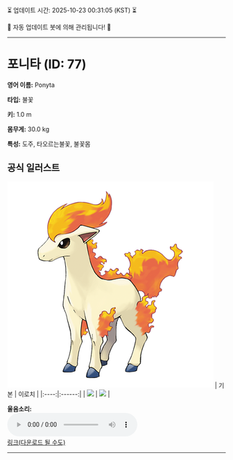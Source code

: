 
⏳ 업데이트 시간: 2025-10-23 00:31:05 (KST) ⏳

🤖 자동 업데이트 봇에 의해 관리됩니다! 🤖

---

# 포니타 (ID: 77)
**영어 이름:** Ponyta

**타입:** 불꽃

**키:** 1.0 m

**몸무게:** 30.0 kg

**특성:** 도주, 타오르는불꽃, 불꽃몸

## 공식 일러스트
![](https://raw.githubusercontent.com/PokeAPI/sprites/master/sprites/pokemon/other/official-artwork/77.png)
| 기본 | 이로치 |
|:----:|:------:|
| <img src="http://play.pokemonshowdown.com/sprites/ani/ponyta.gif" width="200"> | <img src="http://play.pokemonshowdown.com/sprites/ani-shiny/ponyta.gif" width="200"> |

**울음소리:**<br><audio controls src="https://raw.githubusercontent.com/PokeAPI/cries/main/cries/pokemon/latest/77.ogg"></audio><br> [링크(다운로드 될 수도)](https://raw.githubusercontent.com/PokeAPI/cries/main/cries/pokemon/latest/77.ogg)


---
